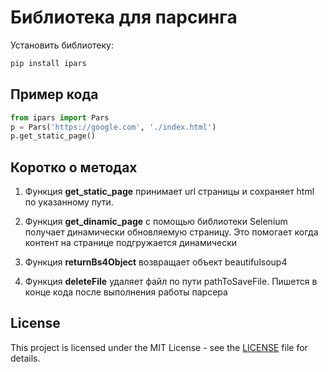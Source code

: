 # Библиотека для парсинга

Установить библиотеку:
```bash
pip install ipars
```

## Пример кода
```python
from ipars import Pars
p = Pars('https://google.com', './index.html')
p.get_static_page()
```

## Коротко о методах
1. Функция **get_static_page** принимает url страницы и сохраняет html по указанному пути. 

2. Функция **get_dinamic_page** с помощью библиотеки Selenium получает динамически обновляемую страницу. Это помогает когда контент на странице подгружается динамически

3. Функция **returnBs4Object** возвращает объект beautifulsoup4

4. Функция **deleteFile** удаляет файл по пути pathToSaveFile. Пишется в конце кода после выполнения работы парсера

## License

This project is licensed under the MIT License - see the [LICENSE](LICENSE.txt) file for details.
